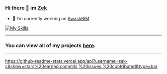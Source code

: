 ### Hi there 👋 im [Zek](https://github.com/zek-c) <div>


- 🔭 I’m currently working on [SwashBIM](https://github.com/zek-c/swashBIM)


[![My Skills](https://skillicons.dev/icons?i=js,html,css)](https://skillicons.dev)

<hr>

### You can view all of my projects [here](https://github.com/zek-c?tab=repositories).

<hr>
  
  https://github-readme-stats.vercel.app/api?username=zek-c&show=stars%20earned,commits,%20issues,%20contributed&type=bar

